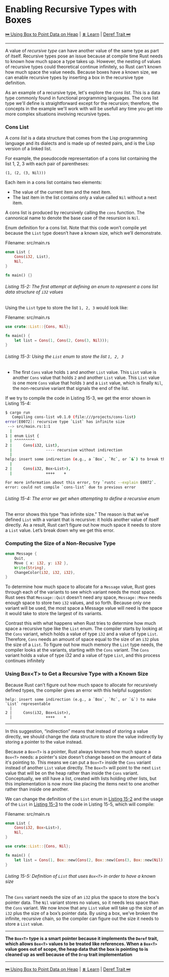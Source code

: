 # Enabling Recursive Types with Boxes


[⏮️ Using Box<T> to Point Data on Heap](101-using-box-to-point-data-on-heap.md) | [⏸️ Learn](../README.md) | [Deref Trait ⏭️](103-deref-traits.md)

----------

A value of *recursive type* can have another value of the same type as part of itself. Recursive types pose an issue because at compile time Rust needs to known how much space a type takes up. However, the nesting of values of recursive types could theoretical continue infinitely, so Rust can't known how much space the value needs. Because boxes have a known size, we can enable recursive types by inserting a box in the recursive type definition.

As an example of a recursive type, let's explore the *cons list*. This is a data type commonly found in functional programming languages. The cons list type we'll define is straightforward except for the recursion; therefore, the concepts in the example we'll work with will be usefull any time you get into more complex situations involving recursive types.

### Cons List

A *cons list* is a data structure that comes from the Lisp programming language and its dialects and is made up of nested pairs, and is the Lisp version of a linked list.

For example, the pseudocode representation of a cons list containing the list 1, 2, 3 with each pair of parentheses:

```
(1, (2, (3, Nil)))
```

Each item in a cons list contains two elements: 
- The value of the current item and the next item. 
- The last item in the list contains only a value called `Nil` without a next item.

A cons list is produced by recursively calling the `cons` function. The cannonical name to denote the base case of the resursion is `Nil`.


Enum definition for a cons list. Note that this code won’t compile yet because the `List` type doesn’t have a known size, which we’ll demonstrate.

Filename: src/main.rs

```rs
enum List {
    Cons(i32, List),
    Nil,
}

fn main() {}
```

###### Listing 15-2: The first attempt at defining an enum to represent a cons list data structure of `i32` values


Using the `List` type to store the list `1, 2, 3` would look like:

Filename: src/main.rs

```rs
use crate::List::{Cons, Nil};

fn main() {
    let list = Cons(1, Cons(2, Cons(3, Nil)));
}
```
###### Listing 15-3: Using the `List` enum to store the list `1, 2, 3`


- The first `Cons` value holds `1` and another `List` value. This `List` value is another `Cons` value that holds `2` and another `List` value. This `List` value is one more `Cons` value that holds `3` and a `List` value, which is finally `Nil`, the non-recursive variant that signals the end of the list.


If we try to compile the code in Listing 15-3, we get the error shown in Listing 15-4:

```bash
$ cargo run
   Compiling cons-list v0.1.0 (file:///projects/cons-list)
error[E0072]: recursive type `List` has infinite size
 --> src/main.rs:1:1
  |
1 | enum List {
  | ^^^^^^^^^
2 |     Cons(i32, List),
  |               ---- recursive without indirection
  |
help: insert some indirection (e.g., a `Box`, `Rc`, or `&`) to break the cycle
  |
2 |     Cons(i32, Box<List>),
  |               ++++    +

For more information about this error, try `rustc --explain E0072`.
error: could not compile `cons-list` due to previous error

```

###### Listing 15-4: The error we get when attempting to define a recursive enum

The error shows this type “has infinite size.” The reason is that we’ve defined `List` with a variant that is recursive: it holds another value of itself directly. As a result, Rust can’t figure out how much space it needs to store a `List` value. Let’s break down why we get this error.


### Computing the Size of a Non-Recusive Type


```rs
enum Message {
    Quit,
    Move { x: i32, y: i32 },
    Write(String),
    ChangeColor(i32, i32, i32),
}
```

To determine how much space to allocate for a `Message` value, Rust goes through each of the variants to see which variant needs the most space. Rust sees that `Message::Quit` doesn’t need any space, `Message::Move` needs enough space to store two `i32` values, and so forth. Because only one variant will be used, the most space a Message value will need is the space it would take to store the largest of its variants.


Contrast this with what happens when Rust tries to determine how much space a recursive type like the `List` enum. The compiler starts by looking at the `Cons` variant, which holds a value of type `i32` and a value of type `List`. Therefore, `Cons` needs an amount of space equal to the size of an `i32` plus the size of a `List`. To figure out how much memory the `List` type needs, the compiler looks at the variants, starting with the `Cons` variant. The `Cons` variant holds a value of type i32 and a value of type `List`, and this process continues infinitely


### Using Box&lt;T&gt; to Get a Recursive Type with a Known Size

Because Rust can't figure out how much space to allocate for recursively defined types, the compiler gives an error with this helpful suggestion:

```
help: insert some indirection (e.g., a `Box`, `Rc`, or `&`) to make `List` representable
  |
2 |     Cons(i32, Box<List>),
  |               ++++    +
```

----------

In this suggestion, “indirection” means that instead of storing a value directly, we should change the data structure to store the value indirectly by storing a pointer to the value instead.

Because a `Box<T>` is a pointer, Rust always knowns how much space a `Box<T>` needs: a pointer's size doesn't change based on the amount of data it's pointing to. This means we can put a `Box<T>` inside the `Cons` variant instead of another `List` value directly. The `Box<T>` will point to the next `List` value that will be on the heap rather than inside the `Cons` variant. Conceptually, we still have a list, created with lists holding other lists, but this implementation is now more like placing the items next to one another rather than inside one another.


We can change the definition of the `List` enum in [Listing 15-2](#listing-15-2-the-first-attempt-at-defining-an-enum-to-represent-a-cons-list-data-structure-of-i32-values) and the usage of the `List` in [Listing 15-3](#listing-15-3-using-the-list-enum-to-store-the-list-1-2-3) to the code in Listing 15-5, which will compile:

Filename: src/main.rs

```rs
enum List {
    Cons(i32, Box<List>),
    Nil,
}

use crate::List::{Cons, Nil};

fn main() {
    let list = Cons(1, Box::new(Cons(2, Box::new(Cons(3, Box::new(Nil))))));
}
```

###### Listing 15-5: Definition of `List` that uses `Box<T>` in order to have a known size

The `Cons` variant needs the size of an `i32` plus the space to store the box's pointer data. The `Nil` variant stores no values, so it needs less space than the `Cons` variant. We now know that any `List` value will take up the size of an `i32` plus the size of a box’s pointer data. By using a box, we’ve broken the infinite, recursive chain, so the compiler can figure out the size it needs to store a `List` value.

----------

**The `Box<T>` type is a smart pointer because it implements the `Deref` trait, which allows `Box<T>` values to be treated like references. When a `Box<T>` value goes out of scope, the heap data that the box is pointing to is cleaned up as well because of the `Drop` trait implementation**

----------


[⏮️ Using Box<T> to Point Data on Heap](101-using-box-to-point-data-on-heap.md) | [⏸️ Learn](../README.md) | [Deref Trait ⏭️](103-deref-traits.md)
